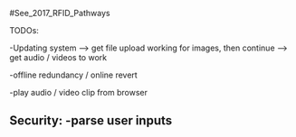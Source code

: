 #See_2017_RFID_Pathways

TODOs:

-Updating system
  --> get file upload working for images, then continue
  --> get audio / videos to work

-offline redundancy / online revert

-play audio / video clip from browser



Security:
-parse user inputs
-
